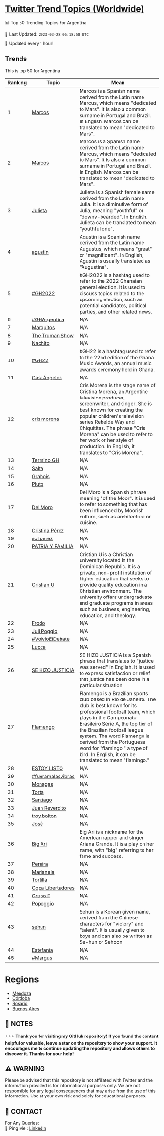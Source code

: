 [Twitter Trend Topics (Worldwide)](https://github.com/ErcinDedeoglu/Twitter-Trend-Topics)
==========


📊 Top 50 Trending Topics For Argentina

📆 Last Updated: `2023-03-28 06:18:58 UTC`

🔧 Updated every 1 hour!


## Trends

This is top 50 for Argentina

| Ranking | Topic | Mean |
| ------- | ------------ | ------------ |
| 1 | [Marcos](http://twitter.com/search?q=Marcos) | Marcos is a Spanish name derived from the Latin name Marcus, which means "dedicated to Mars". It is also a common surname in Portugal and Brazil. In English, Marcos can be translated to mean "dedicated to Mars". |
| 2 | [Marcos](http://twitter.com/search?q=Marcos) | Marcos is a Spanish name derived from the Latin name Marcus, which means "dedicated to Mars". It is also a common surname in Portugal and Brazil. In English, Marcos can be translated to mean "dedicated to Mars". |
| 3 | [Julieta](http://twitter.com/search?q=Julieta) | Julieta is a Spanish female name derived from the Latin name Julia. It is a diminutive form of Julia, meaning "youthful" or "downy-bearded". In English, Julieta can be translated to mean "youthful one". |
| 4 | [agustin](http://twitter.com/search?q=agustin) | Agustin is a Spanish name derived from the Latin name Augustus, which means "great" or "magnificent". In English, Agustin is usually translated as "Augustine". |
| 5 | [#GH2022](http://twitter.com/search?q=%23GH2022) | #GH2022 is a hashtag used to refer to the 2022 Ghanaian general election. It is used to discuss topics related to the upcoming election, such as potential candidates, political parties, and other related news. |
| 6 | [#GHArgentina](http://twitter.com/search?q=%23GHArgentina) | N/A |
| 7 | [Marquitos](http://twitter.com/search?q=Marquitos) | N/A |
| 8 | [The Truman Show](http://twitter.com/search?q=The+Truman+Show) | N/A |
| 9 | [Nachito](http://twitter.com/search?q=Nachito) | N/A |
| 10 | [#GH22](http://twitter.com/search?q=%23GH22) | #GH22 is a hashtag used to refer to the 22nd edition of the Ghana Music Awards, an annual music awards ceremony held in Ghana. |
| 11 | [Casi Ángeles](http://twitter.com/search?q=Casi+%c3%81ngeles) | N/A |
| 12 | [cris morena](http://twitter.com/search?q=cris+morena) | Cris Morena is the stage name of Cristina Morena, an Argentine television producer, screenwriter, and singer. She is best known for creating the popular children's television series Rebelde Way and Chiquititas. The phrase "Cris Morena" can be used to refer to her work or her style of production. In English, it translates to "Cris Morena". |
| 13 | [Termino GH](http://twitter.com/search?q=Termino+GH) | N/A |
| 14 | [Salta](http://twitter.com/search?q=Salta) | N/A |
| 15 | [Grabois](http://twitter.com/search?q=Grabois) | N/A |
| 16 | [Pluto](http://twitter.com/search?q=Pluto) | N/A |
| 17 | [Del Moro](http://twitter.com/search?q=Del+Moro) | Del Moro is a Spanish phrase meaning "of the Moor". It is used to refer to something that has been influenced by Moorish culture, such as architecture or cuisine. |
| 18 | [Cristina Pérez](http://twitter.com/search?q=Cristina+P%c3%a9rez) | N/A |
| 19 | [sol perez](http://twitter.com/search?q=sol+perez) | N/A |
| 20 | [PATRIA Y FAMILIA](http://twitter.com/search?q=PATRIA+Y+FAMILIA) | N/A |
| 21 | [Cristian U](http://twitter.com/search?q=Cristian+U) | Cristian U is a Christian university located in the Dominican Republic. It is a private, non-profit institution of higher education that seeks to provide quality education in a Christian environment. The university offers undergraduate and graduate programs in areas such as business, engineering, education, and theology. |
| 22 | [Frodo](http://twitter.com/search?q=Frodo) | N/A |
| 23 | [Juli Poggio](http://twitter.com/search?q=Juli+Poggio) | N/A |
| 24 | [#VolvioElDebate](http://twitter.com/search?q=%23VolvioElDebate) | N/A |
| 25 | [Lucca](http://twitter.com/search?q=Lucca) | N/A |
| 26 | [SE HIZO JUSTICIA](http://twitter.com/search?q=SE+HIZO+JUSTICIA) | SE HIZO JUSTICIA is a Spanish phrase that translates to "justice was served" in English. It is used to express satisfaction or relief that justice has been done in a particular situation. |
| 27 | [Flamengo](http://twitter.com/search?q=Flamengo) | Flamengo is a Brazilian sports club based in Rio de Janeiro. The club is best known for its professional football team, which plays in the Campeonato Brasileiro Série A, the top tier of the Brazilian football league system. The word Flamengo is derived from the Portuguese word for "flamingo," a type of bird. In English, it can be translated to mean "flamingo." |
| 28 | [ESTOY LISTO](http://twitter.com/search?q=ESTOY+LISTO) | N/A |
| 29 | [#fueramalasvibras](http://twitter.com/search?q=%23fueramalasvibras) | N/A |
| 30 | [Monagas](http://twitter.com/search?q=Monagas) | N/A |
| 31 | [Torta](http://twitter.com/search?q=Torta) | N/A |
| 32 | [Santiago](http://twitter.com/search?q=Santiago) | N/A |
| 33 | [Juan Reverdito](http://twitter.com/search?q=Juan+Reverdito) | N/A |
| 34 | [troy bolton](http://twitter.com/search?q=troy+bolton) | N/A |
| 35 | [José](http://twitter.com/search?q=Jos%c3%a9) | N/A |
| 36 | [Big Ari](http://twitter.com/search?q=Big+Ari) | Big Ari is a nickname for the American rapper and singer Ariana Grande. It is a play on her name, with "big" referring to her fame and success. |
| 37 | [Pereira](http://twitter.com/search?q=Pereira) | N/A |
| 38 | [Marianela](http://twitter.com/search?q=Marianela) | N/A |
| 39 | [Tortilla](http://twitter.com/search?q=Tortilla) | N/A |
| 40 | [Copa Libertadores](http://twitter.com/search?q=Copa+Libertadores) | N/A |
| 41 | [Grupo F](http://twitter.com/search?q=Grupo+F) | N/A |
| 42 | [Popoggio](http://twitter.com/search?q=Popoggio) | N/A |
| 43 | [sehun](http://twitter.com/search?q=sehun) | Sehun is a Korean given name, derived from the Chinese characters for "victory" and "talent". It is usually given to boys and can also be written as Se-hun or Sehoon. |
| 44 | [Estefanía](http://twitter.com/search?q=Estefan%c3%ada) | N/A |
| 45 | [#Margus](http://twitter.com/search?q=%23Margus) | N/A |



# Regions

* [Mendoza](</Argentina/Mendoza.md>)
* [Córdoba](</Argentina/Córdoba.md>)
* [Rosario](</Argentina/Rosario.md>)
* [Buenos Aires](</Argentina/Buenos Aires.md>)



## 📝 NOTES

⭐⭐⭐ **Thank you for visiting my GitHub repository! If you found the content helpful or valuable, leave a star on the repository to show your support. It encourages me to continue updating the repository and allows others to discover it. Thanks for your help!**


## ⚠️ WARNING

Please be advised that this repository is not affiliated with Twitter and the information provided is for informational purposes only. We are not responsible for any legal consequences that may arise from the use of this information. Use at your own risk and solely for educational purposes.


## 📨 CONTACT

 For Any Queries:  
            🏓 Ping Me : [LinkedIn](https://www.linkedin.com/in/ercindedeoglu/)
